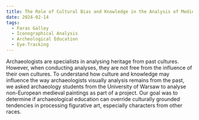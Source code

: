 ```yaml
---
title: The Role of Cultural Bias and Knowledge in the Analysis of Medieval Paintings
date: 2024-02-14
tags:
  - Faras Galley
  - Iconographical Analysis
  - Archeological Education
  - Eye-Tracking 
---
```


Archaeologists are specialists in analysing heritage from past cultures. However, when conducting analyses, they are not free from the influence of their own cultures. To understand how culture and knowledge may influence the way archaeologists visually analysis remains from the past, we asked archaeology students from the University of Warsaw to analyse non-European medieval paintings as part of a project. Our goal was to determine if archaeological education can override culturally grounded tendencies in processing figurative art, especially characters from other races.

<!--more-->
